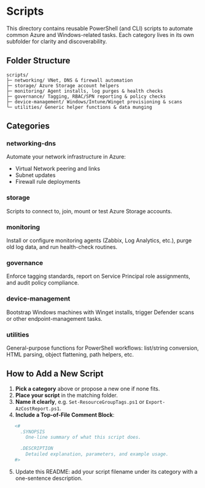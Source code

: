 # Scripts

This directory contains reusable PowerShell (and CLI) scripts to automate common Azure and Windows-related tasks.  Each category lives in its own subfolder for clarity and discoverability.

## Folder Structure
``` text
scripts/
├─ networking/ VNet, DNS & firewall automation
├─ storage/ Azure Storage account helpers
├─ monitoring/ Agent installs, log purges & health checks
├─ governance/ Tagging, RBAC/SPN reporting & policy checks
├─ device-management/ Windows/Intune/Winget provisioning & scans
└─ utilities/ Generic helper functions & data munging
```

## Categories

### networking-dns  
Automate your network infrastructure in Azure:  
- Virtual Network peering and links  
- Subnet updates  
- Firewall rule deployments  

### storage  
Scripts to connect to, join, mount or test Azure Storage accounts.

### monitoring  
Install or configure monitoring agents (Zabbix, Log Analytics, etc.), purge old log data, and run health-check routines.

### governance  
Enforce tagging standards, report on Service Principal role assignments, and audit policy compliance.

### device-management  
Bootstrap Windows machines with Winget installs, trigger Defender scans or other endpoint-management tasks.

### utilities  
General-purpose functions for PowerShell workflows: list/string conversion, HTML parsing, object flattening, path helpers, etc.

## How to Add a New Script

1. **Pick a category** above or propose a new one if none fits.  
2. **Place your script** in the matching folder.  
3. **Name it clearly**, e.g. `Set-ResourceGroupTags.ps1` or `Export-AzCostReport.ps1`.  
4. **Include a Top-of-File Comment Block**:
```powershell
   <#
     .SYNOPSIS
       One-line summary of what this script does.

     .DESCRIPTION
       Detailed explanation, parameters, and example usage.
   #>
```
5. Update this README: add your script filename under its category with a one-sentence description.


